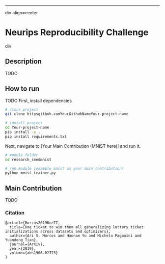 ---   
div align=center    
 
# Neurips Reproducibility Challenge     
div
 
## Description   
TODO

## How to run   
TODO
First, install dependencies   
```bash
# clone project   
git clone httpsgithub.comYourGithubNameYour-project-name   

# install project   
cd Your-project-name 
pip install -e .   
pip install requirements.txt
 ```   
 Next, navigate to [Your Main Contribution (MNIST here)] and run it.   
 ```bash
# module folder
cd research_seedmnist   

# run module (example mnist as your main contribution)   
python mnist_trainer.py    
```

## Main Contribution   
TODO
  

### Citation   
```
@article{Morcos2019OneTT,
  title={One ticket to win them all generalizing lottery ticket initializations across datasets and optimizers},
  author={Ari S. Morcos and Haonan Yu and Michela Paganini and Yuandong Tian},
  journal={ArXiv},
  year={2019},
  volume={abs1906.02773}
}
```   
